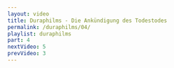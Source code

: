 ```yaml
---
layout: video
title: Duraphilms - Die Ankündigung des Todestodes
permalink: /duraphilms/04/
playlist: duraphilms
part: 4
nextVideo: 5
prevVideo: 3
---
```

